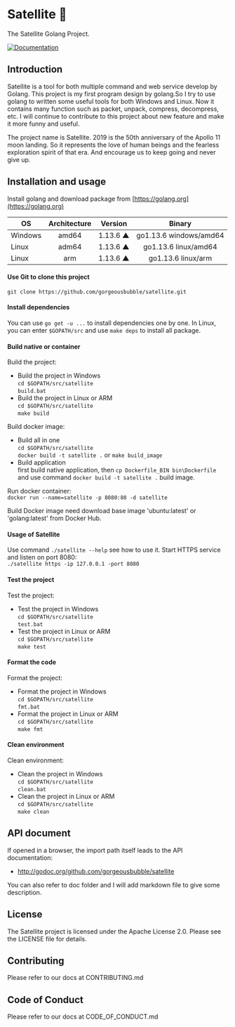 # Satellite 🌠
The Satellite Golang Project.

[![Documentation](https://img.shields.io/badge/godoc-reference-blue.svg?style=flat-square)](http://godoc.org/github.com/gorgeousbubble/satellite)

## Introduction
Satellite is a tool for both multiple command and web service develop by Golang. This project is my first program design by golang.So I try to use golang to written some useful tools for both Windows and Linux. Now it contains many function such as packet, unpack, compress, decompress, etc. I will continue to contribute to this project about new feature and make it more funny and useful.

The project name is Satellite. 2019 is the 50th anniversary of the Apollo 11 moon landing. So it represents the love of human beings and the fearless exploration spirit of that era. And encourage us to keep going and never give up.

## Installation and usage
Install golang and download package from [https://golang.org](https://golang.org)  
  
  | OS            | Architecture  | Version  | Binary                  |
  | ------------- |:-------------:|:--------:| :---------------------: |
  | Windows       | amd64         | 1.13.6 ▲ | go1.13.6 windows/amd64  |
  | Linux         | adm64         | 1.13.6 ▲ | go1.13.6 linux/amd64    |
  | Linux         | arm           | 1.13.6 ▲ | go1.13.6 linux/arm      |

#### Use Git to clone this project  
  `git clone https://github.com/gorgeousbubble/satellite.git`  

#### Install dependencies  
  You can use `go get -u ...` to install dependencies one by one. In Linux, you can enter `$GOPATH/src` and use `make deps` to install all package.
  
#### Build native or container
Build the project:  
  * Build the project in Windows  
    `cd $GOPATH/src/satellite`  
    `build.bat`  
  * Build the project in Linux or ARM  
    `cd $GOPATH/src/satellite`  
    `make build`
    
Build docker image:  
  * Build all in one  
    `cd $GOPATH/src/satellite`  
    `docker build -t satellite .` or `make build_image`
  * Build application  
    first build native application, then `cp Dockerfile_BIN bin\Dockerfile` and use command `docker build -t satellite .` build image.
    
Run docker container:  
  `docker run --name=satellite -p 8080:80 -d satellite`  

Build Docker image need download base image 'ubuntu:latest' or 'golang:latest' from Docker Hub.

#### Usage of Satellite
Use command `./satellite --help` see how to use it. Start HTTPS service and listen on port 8080:  
  `./satellite https -ip 127.0.0.1 -port 8080`  
  
#### Test the project
Test the project:  
  * Test the project in Windows  
    `cd $GOPATH/src/satellite`  
    `test.bat`  
  * Test the project in Linux or ARM  
    `cd $GOPATH/src/satellite`  
    `make test`

#### Format the code
Format the project:  
  * Format the project in Windows  
    `cd $GOPATH/src/satellite`  
    `fmt.bat`  
  * Format the project in Linux or ARM  
    `cd $GOPATH/src/satellite`  
    `make fmt`
    
#### Clean environment
Clean environment:  
  * Clean the project in Windows  
    `cd $GOPATH/src/satellite`  
    `clean.bat`  
  * Clean the project in Linux or ARM  
    `cd $GOPATH/src/satellite`  
    `make clean`
    
## API document
If opened in a browser, the import path itself leads to the API documentation:  
  * http://godoc.org/github.com/gorgeousbubble/satellite
  
You can also refer to doc folder and I will add markdown file to give some description.
    
## License
The Satellite project is licensed under the Apache License 2.0. Please see the LICENSE file for details.

## Contributing
Please refer to our docs at CONTRIBUTING.md

## Code of Conduct
Please refer to our docs at CODE_OF_CONDUCT.md
